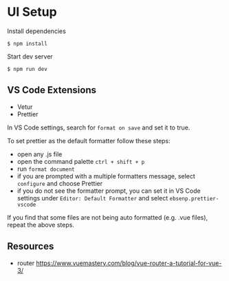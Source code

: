 # UI Setup

Install dependencies

```
$ npm install
```

Start dev server

```
$ npm run dev
```

## VS Code Extensions

-   Vetur
-   Prettier

In VS Code settings, search for `format on save` and set it to true.

To set prettier as the default formatter follow these steps:

-   open any .js file
-   open the command palette `ctrl + shift + p`
-   run `format document`
-   if you are prompted with a multiple formatters message, select `configure` and choose Prettier
-   if you do not see the formatter prompt, you can set it in VS Code settings under `Editor: Default Formatter` and select `ebsenp.prettier-vscode`

If you find that some files are not being auto formatted (e.g. .vue files), repeat the above steps.

## Resources

-   router <https://www.vuemastery.com/blog/vue-router-a-tutorial-for-vue-3/>
